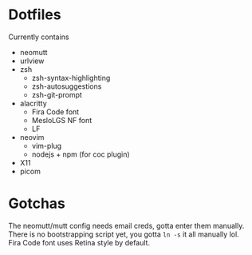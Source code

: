 # Dotfiles
Currently contains
- neomutt
- urlview
- zsh
  - zsh-syntax-highlighting
  - zsh-autosuggestions
  - zsh-git-prompt
- alacritty
  - Fira Code font
  - MesloLGS NF font
  - LF
- neovim
  - vim-plug
  - nodejs + npm (for coc plugin)
- X11
- picom

# Gotchas
The neomutt/mutt config needs email creds, gotta enter them manually.  
There is no bootstrapping script yet, you gotta `ln -s` it all manually lol.  
Fira Code font uses Retina style by default.  
